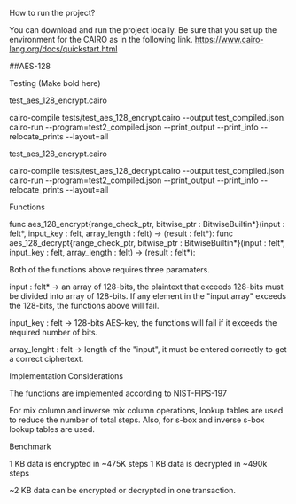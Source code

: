 How to run the project?

You can download and run the project locally. 
Be sure that you set up the environment for the CAIRO as in the following link.
https://www.cairo-lang.org/docs/quickstart.html


##AES-128

Testing (Make bold here)

test_aes_128_encrypt.cairo

cairo-compile tests/test_aes_128_encrypt.cairo --output test_compiled.json
cairo-run --program=test2_compiled.json --print_output --print_info --relocate_prints --layout=all

test_aes_128_encrypt.cairo

cairo-compile tests/test_aes_128_decrypt.cairo --output test_compiled.json
cairo-run --program=test2_compiled.json --print_output --print_info --relocate_prints --layout=all

Functions

func aes_128_encrypt{range_check_ptr, bitwise_ptr : BitwiseBuiltin*}(input : felt*, input_key : felt, array_length : felt) -> (result : felt*):
func aes_128_decrypt{range_check_ptr, bitwise_ptr : BitwiseBuiltin*}(input : felt*, input_key : felt, array_length : felt) -> (result : felt*):

Both of the functions above requires three paramaters.

input : felt* -> an array of 128-bits, the plaintext that exceeds 128-bits must be divided into array of 128-bits. If any element in the "input array"
exceeds the 128-bits, the functions above will fail.

input_key : felt -> 128-bits AES-key, the functions will fail if it exceeds the required number of bits.

array_lenght : felt -> length of the "input", it must be entered correctly to get a correct ciphertext.

Implementation Considerations

The functions are implemented according to NIST-FIPS-197

For mix column and inverse mix column operations, lookup tables are used to reduce the number of total steps.
Also, for s-box and inverse s-box lookup tables are used.

Benchmark

1 KB data is encrypted in ~475K steps
1 KB data is decrypted in ~490k steps

~2 KB data can be encrypted or decrypted in one transaction.
